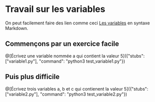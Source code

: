 # Travail sur les variables

On peut facilement faire des lien comme ceci [Les variables](https://fr.wikibooks.org/wiki/Programmation_Python/Variables) en syntaxe Markdown.

## Commençons par un exercice facile

@[Écrivez une variable nommée a qui contient la valeur 5]({"stubs": ["variable1.py"], "command": "python3 test_variable1.py"})

## Puis plus difficile

@[Écrivez trois variables a, b et c qui contienent la valeur 5]({"stubs": ["variable2.py"], "command": "python3 test_variable2.py"})


